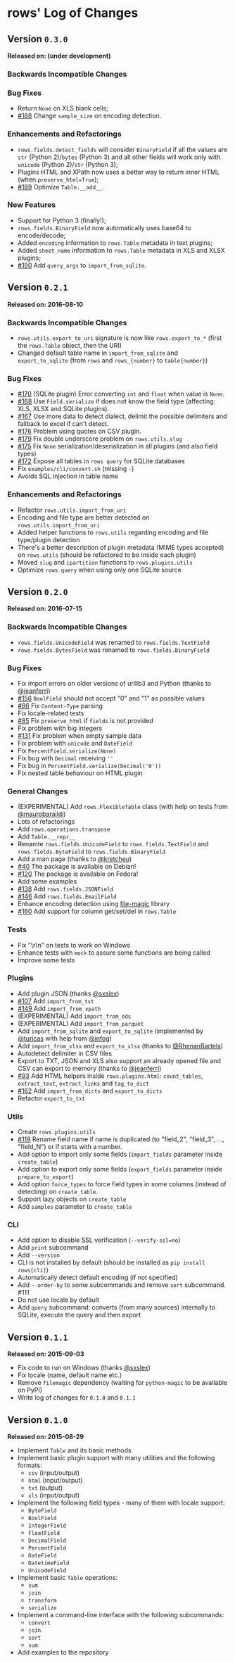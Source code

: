 # rows' Log of Changes


## Version `0.3.0`

**Released on: (under development)**

### Backwards Incompatible Changes

### Bug Fixes

- Return `None` on XLS blank cells;
- [#188](https://github.com/turicas/rows/issues/188) Change `sample_size` on
  encoding detection.


### Enhancements and Refactorings

- `rows.fields.detect_fields` will consider `BinaryField` if all the values are
  `str` (Python 2)/`bytes` (Python 3) and all other fields will work only with
  `unicode` (Python 2)/`str` (Python 3);
- Plugins HTML and XPath now uses a better way to return inner HTML (when
  `preserve_html=True`);
- [#189](https://github.com/turicas/rows/issues/189) Optimize `Table.__add__`.


### New Features

- Support for Python 3 (finally!);
- `rows.fields.BinaryField` now automatically uses base64 to encode/decode;
- Added `encoding` information to `rows.Table` metadata in text plugins;
- Added `sheet_name` information to `rows.Table` metadata in XLS and XLSX
  plugins;
- [#190](https://github.com/turicas/rows/issues/190) Add `query_args` to
  `import_from_sqlite`.


## Version `0.2.1`

**Released on: 2016-08-10**

### Backwards Incompatible Changes

- `rows.utils.export_to_uri` signature is now like `rows.export_to_*` (first
  the `rows.Table` object, then the URI)
- Changed default table name in `import_from_sqlite` and `export_to_sqlite`
  (from `rows` and `rows_{number}` to `table{number}`)


### Bug Fixes

- [#170](https://github.com/turicas/rows/issues/170) (SQLite plugin) Error
  converting `int` and `float` when value is `None`.
- [#168](https://github.com/turicas/rows/issues/168) Use `Field.serialize`
  if does not know the field type (affecting: XLS, XLSX and SQLite plugins).
- [#167](https://github.com/turicas/rows/issues/167) Use more data to detect
  dialect, delimit the possible delimiters and fallback to excel if can't
  detect.
- [#176](https://github.com/turicas/rows/issues/176) Problem using quotes on
  CSV plugin.
- [#179](https://github.com/turicas/rows/issues/179) Fix double underscore
  problem on `rows.utils.slug`
- [#175](https://github.com/turicas/rows/issues/175) Fix `None`
  serialization/deserialization in all plugins (and also field types)
- [#172](https://github.com/turicas/rows/issues/172) Expose all tables in `rows
  query` for SQLite databases
- Fix `examples/cli/convert.sh` (missing `-`)
- Avoids SQL injection in table name


### Enhancements and Refactorings

- Refactor `rows.utils.import_from_uri`
- Encoding and file type are better detected on `rows.utils.import_from_uri`
- Added helper functions to `rows.utils` regarding encoding and file
  type/plugin detection
- There's a better description of plugin metadata (MIME types accepted) on
  `rows.utils` (should be refactored to be inside each plugin)
- Moved `slug` and `ipartition` functions to `rows.plugins.utils`
- Optimize `rows query` when using only one SQLite source


## Version `0.2.0`

**Released on: 2016-07-15**

### Backwards Incompatible Changes

- `rows.fields.UnicodeField` was renamed to `rows.fields.TextField`
- `rows.fields.BytesField` was renamed to `rows.fields.BinaryField`

### Bug Fixes

- Fix import errors on older versions of urllib3 and Python (thanks to
  [@jeanferri](https://github.com/jeanferri))
- [#156](https://github.com/turicas/rows/issues/156) `BoolField` should not
  accept "0" and "1" as possible values
- [#86](https://github.com/turicas/rows/issues/86) Fix `Content-Type` parsing
- Fix locale-related tests
- [#85](https://github.com/turicas/rows/issues/85) Fix `preserve_html` if
  `fields` is not provided
- Fix problem with big integers
- [#131](https://github.com/turicas/rows/issues/131) Fix problem when empty
  sample data
- Fix problem with `unicode` and `DateField`
- Fix `PercentField.serialize(None)`
- Fix bug with `Decimal` receiving `''`
- Fix bug in `PercentField.serialize(Decimal('0'))`
- Fix nested table behaviour on HTML plugin

### General Changes

- (EXPERIMENTAL) Add `rows.FlexibleTable` class (with help on tests from
  [@maurobaraildi](https://github.com/maurobaraldi))
- Lots of refactorings
- Add `rows.operations.transpose`
- Add `Table.__repr__`
- Renamte `rows.fields.UnicodeField` to `rows.fields.TextField` and
  `rows.fields.ByteField` to `rows.fields.BinaryField`
- Add a man page (thanks to [@kretcheu](https://github.com/kretcheu))
- [#40](https://github.com/turicas/rows/issues/40) The package is available on
  Debian!
- [#120](https://github.com/turicas/rows/issues/120) The package is available
  on Fedora!
- Add some examples
- [#138](https://github.com/turicas/rows/issues/138) Add
  `rows.fields.JSONField`
- [#146](https://github.com/turicas/rows/issues/146) Add
  `rows.fields.EmailField`
- Enhance encoding detection using
  [file-magic](https://pypi.python.org/pypi/file-magic) library
- [#160](https://github.com/turicas/rows/issues/160) Add
  support for column get/set/del in `rows.Table`

### Tests

- Fix "\r\n" on tests to work on Windows
- Enhance tests with `mock` to assure some functions are being called
- Improve some tests

### Plugins

- Add plugin JSON (thanks [@sxslex](https://github.com/sxslex))
- [#107](https://github.com/turicas/rows/issues/107) Add `import_from_txt`
- [#149](https://github.com/turicas/rows/issues/149) Add `import_from_xpath`
- (EXPERIMENTAL) Add `import_from_ods`
- (EXPERIMENTAL) Add `import_from_parquet`
- Add `import_from_sqlite` and `export_to_sqlite` (implemented by
  [@turicas](https://github.com/turicas) with help from
  [@infog](https://github.com/infog))
- Add `import_from_xlsx` and `export_to_xlsx` (thanks to
  [@RhenanBartels](https://github.com/turicas/RhenanBartels))
- Autodetect delimiter in CSV files
- Export to TXT, JSON and XLS also support an already opened file and CSV can
  export to memory (thanks to [@jeanferri](https://github.com/jeanferri))
- [#93](https://github.com/turicas/rows/issues/93) Add HTML helpers inside
  `rows.plugins.html`: `count_tables`, `extract_text`, `extract_links` and
  `tag_to_dict`
- [#162](https://github.com/turicas/rows/issues/162) Add `import_from_dicts`
  and `export_to_dicts`
- Refactor `export_to_txt`

### Utils

- Create `rows.plugins.utils`
- [#119](https://github.com/turicas/rows/issues/119) Rename field name if name
  is duplicated (to "field_2", "field_3", ..., "field_N") or if starts with a
  number.
- Add option to import only some fields (`import_fields` parameter inside
  `create_table`)
- Add option to export only some fields (`export_fields` parameter inside
  `prepare_to_export`)
- Add option `force_types` to force field types in some columns (instead of
  detecting) on `create_table`.
- Support lazy objects on `create_table`
- Add `samples` parameter to `create_table`

### CLI

- Add option to disable SSL verification (`--verify-ssl=no`)
- Add `print` subcommand
- Add `--version`
- CLI is not installed by default (should be installed as
  `pip install rows[cli]`)
- Automatically detect default encoding (if not specified)
- Add `--order-by` to some subcommands and remove `sort` subcommand. #111
- Do not use locale by default
- Add `query` subcommand: converts (from many sources) internally to SQLite,
  execute the query and then export

## Version `0.1.1`

**Released on: 2015-09-03**

- Fix code to run on Windows (thanks [@sxslex](https://github.com/sxslex))
- Fix locale (name, default name etc.)
- Remove `filemagic` dependency (waiting for `python-magic` to be available on
  PyPI)
- Write log of changes for `0.1.0` and `0.1.1`


## Version `0.1.0`

**Released on: 2015-08-29**

- Implement `Table` and its basic methods
- Implement basic plugin support with many utilities and the following formats:
  - `csv` (input/output)
  - `html` (input/output)
  - `txt` (output)
  - `xls` (input/output)
- Implement the following field types - many of them with locale support:
  - `ByteField`
  - `BoolField`
  - `IntegerField`
  - `FloatField`
  - `DecimalField`
  - `PercentField`
  - `DateField`
  - `DatetimeField`
  - `UnicodeField`
- Implement basic `Table` operations:
  - `sum`
  - `join`
  - `transform`
  - `serialize`
- Implement a command-line interface with the following subcommands:
  - `convert`
  - `join`
  - `sort`
  - `sum`
- Add examples to the repository
